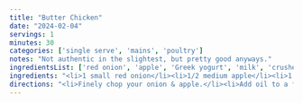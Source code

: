 ```yaml
---
title: "Butter Chicken"
date: "2024-02-04"
servings: 1
minutes: 30
categories: ['single serve', 'mains', 'poultry']
notes: "Not authentic in the slightest, but pretty good anyways."
ingredientsList: ['red onion', 'apple', 'Greek yogurt', 'milk', 'crushed tomatoes', 'garlic', 'ginger', 'turmeric', 'chicken', 'smoked paprika', 'cumin', 'rice', 'parsley']
ingredients: "<li>1 small red onion</li><li>1/2 medium apple</li><li>1 tsp olive oil</li><li>150g Greek yogurt</li><li>125ml milk</li><li>150g crushed tomatoes</li><li>1 tsp minced garlic</li><li>1 tsp minced ginger paste</li><li>1 tsp turmeric</li><li>150g raw chicken breast</li><li>1/2 tsp smoked paprika</li><li>1/2 tsp cumin</li><li>45g washed uncooked rice</li><li>1 tsp parsley</li>"
directions: "<li>Finely chop your onion & apple.</li><li>Add oil to a frying pan on medium heat.</li><li>Add your yogurt, milk, crushed tomatoes, tsp. of garlic & ginger paste & turmeric to the pan. Let this simmer for 5-10 mins.</li><li>Let it cool & blend in a blender to form a thick creamy paste.</li><li>Get 150g of raw diced chicken breast & season with smoked paprika & cumin.</li><li>Cook the chicken breasts for about 10 mins on the pan on medium heat.</li><li>Add the creamy paste to the cooked chicken and add it all to the pan & let it simmer for 5-10 mins.</li><li>Meanwhile, add 50g uncooked washed basmati rice to a pot and let it boil for 15 mins, alternatively you can use packet rice.</li><li>Top with fresh coriander to serve.</li>"
---
```

